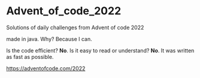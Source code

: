 # Advent_of_code_2022
Solutions of daily challenges from Advent of code 2022

made in java. Why? Because I can.

Is the code efficient? **No**. Is it easy to read or understand? **No**.
It was written as fast as possible.

https://adventofcode.com/2022
